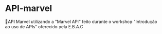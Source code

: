 # API-marvel
🦸API Marvel utilizando a "Marvel API" feito durante o workshop "Introdução ao uso de APIs" oferecido pela E.B.A.C
